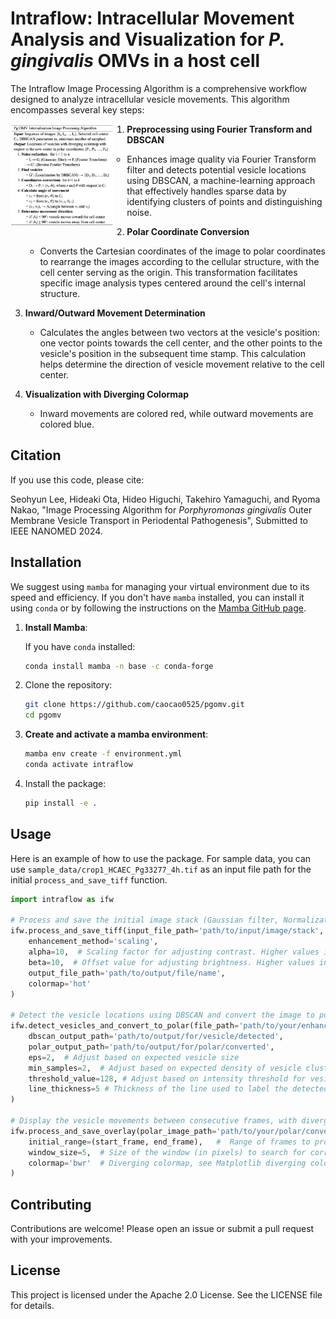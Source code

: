 # Intraflow: Intracellular Movement Analysis and Visualization for *P. gingivalis* OMVs in a host cell

The Intraflow Image Processing Algorithm is a comprehensive workflow designed to analyze intracellular vesicle movements. This algorithm encompasses several key steps:

<img align="left" width="33%" src="./algorithm_description.png" style="margin-right: 20px; margin-bottom: 20px;">

1. **Preprocessing using Fourier Transform and DBSCAN**
   * Enhances image quality via Fourier Transform filter and detects potential vesicle locations using DBSCAN, a machine-learning approach that effectively handles sparse data by identifying clusters of points and distinguishing noise.
  
2. **Polar Coordinate Conversion**
   * Converts the Cartesian coordinates of the image to polar coordinates to rearrange the images according to the cellular structure, with the cell center serving as the origin. This transformation facilitates specific image analysis types centered around the cell's internal structure.

3. **Inward/Outward Movement Determination**
   * Calculates the angles between two vectors at the vesicle's position: one vector points towards the cell center, and the other points to the vesicle's position in the subsequent time stamp. This calculation helps determine the direction of vesicle movement relative to the cell center.

4. **Visualization with Diverging Colormap**
   * Inward movements are colored red, while outward movements are colored blue.

## Citation
If you use this code, please cite:

Seohyun Lee, Hideaki Ota, Hideo Higuchi, Takehiro Yamaguchi, and Ryoma Nakao, "Image Processing Algorithm for *Porphyromonas gingivalis* Outer Membrane Vesicle Transport in Periodental Pathogenesis", Submitted to IEEE NANOMED 2024.

## Installation

We suggest using `mamba` for managing your virtual environment due to its speed and efficiency. If you don't have `mamba` installed, you can install it using `conda` or by following the instructions on the [Mamba GitHub page](https://github.com/mamba-org/mamba).

1. **Install Mamba**:

    If you have `conda` installed:
    ```sh
    conda install mamba -n base -c conda-forge
    ```
2. Clone the repository:

    ```sh
    git clone https://github.com/caocao0525/pgomv.git
    cd pgomv
    ```

3. **Create and activate a mamba environment**:
    ```sh
    mamba env create -f environment.yml
    conda activate intraflow
    ```

4. Install the package:

    ```sh
    pip install -e .
    ```

## Usage



Here is an example of how to use the package. For sample data, you can use `sample_data/crop1_HCAEC_Pg33277_4h.tif` as an input file path for the initial `process_and_save_tiff` function.

```python
import intraflow as ifw

# Process and save the initial image stack (Gaussian filter, Normalization, Inverse Fourier Transform)
ifw.process_and_save_tiff(input_file_path='path/to/input/image/stack',
    enhancement_method='scaling',
    alpha=10,  # Scaling factor for adjusting contrast. Higher values increase contrast.
    beta=10,  # Offset value for adjusting brightness. Higher values increase brightness.
    output_file_path='path/to/output/file/name',
    colormap='hot'
)

# Detect the vesicle locations using DBSCAN and convert the image to polar coordinates
ifw.detect_vesicles_and_convert_to_polar(file_path='path/to/your/enhanced/image/stack',
    dbscan_output_path='path/to/output/for/vesicle/detected',
    polar_output_path='path/to/output/for/polar/converted',
    eps=2,  # Adjust based on expected vesicle size
    min_samples=2,  # Adjust based on expected density of vesicle clusters
    threshold_value=128, # Adjust based on intensity threshold for vesicle detection
    line_thickness=5 # Thickness of the line used to label the detected vesicles
)

# Display the vesicle movements between consecutive frames, with diverging colormap
ifw.process_and_save_overlay(polar_image_path='path/to/your/polar/converted/image/stack',  
    initial_range=(start_frame, end_frame),   #  Range of frames to process, specified as a tuple of integers
    window_size=5,  # Size of the window (in pixels) to search for corresponding spots
    colormap='bwr'  # Diverging colormap, see Matplotlib diverging colormap
)


```

## Contributing

Contributions are welcome! Please open an issue or submit a pull request with your improvements.

## License

This project is licensed under the Apache 2.0 License. See the LICENSE file for details.

